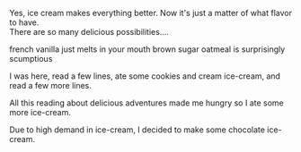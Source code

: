 Yes, ice cream makes everything better.  Now it's just a matter of what flavor to have.  
There are so many delicious possibilities....

french vanilla just melts in your mouth
brown sugar oatmeal is surprisingly scumptious

I was here, read a few lines, ate some cookies and cream ice-cream, and read a few more lines.

All this reading about delicious adventures made me hungry so I ate some more ice-cream.

Due to high demand in ice-cream, I decided to make some chocolate ice-cream.
